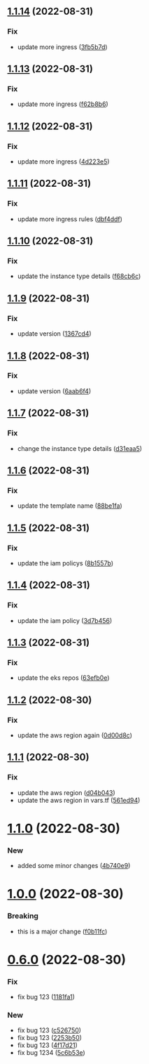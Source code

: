 ## [1.1.14](https://github.com/neeltom92/infrastructure-modules/compare/v1.1.13...v1.1.14) (2022-08-31)


### Fix

* update more ingress ([3fb5b7d](https://github.com/neeltom92/infrastructure-modules/commit/3fb5b7d0db4dd247fc629d90dbd226ff46c19257))

## [1.1.13](https://github.com/neeltom92/infrastructure-modules/compare/v1.1.12...v1.1.13) (2022-08-31)


### Fix

* update more ingress ([f62b8b6](https://github.com/neeltom92/infrastructure-modules/commit/f62b8b645d900ecad935b8ce78743d0489f1b6cc))

## [1.1.12](https://github.com/neeltom92/infrastructure-modules/compare/v1.1.11...v1.1.12) (2022-08-31)


### Fix

* update more ingress ([4d223e5](https://github.com/neeltom92/infrastructure-modules/commit/4d223e571957dc8b8ae16b21747f4f7617f3e638))

## [1.1.11](https://github.com/neeltom92/infrastructure-modules/compare/v1.1.10...v1.1.11) (2022-08-31)


### Fix

* update more ingress rules ([dbf4ddf](https://github.com/neeltom92/infrastructure-modules/commit/dbf4ddf18480311a6437b9a96b1baa8e45280fce))

## [1.1.10](https://github.com/neeltom92/infrastructure-modules/compare/v1.1.9...v1.1.10) (2022-08-31)


### Fix

* update the instance type details ([f68cb6c](https://github.com/neeltom92/infrastructure-modules/commit/f68cb6c36fe6d1c71f047b8132fcd8160f716b1b))

## [1.1.9](https://github.com/neeltom92/infrastructure-modules/compare/v1.1.8...v1.1.9) (2022-08-31)


### Fix

* update version ([1367cd4](https://github.com/neeltom92/infrastructure-modules/commit/1367cd4eaab1841c25dc7ee48b84dd48a3e9b10b))

## [1.1.8](https://github.com/neeltom92/infrastructure-modules/compare/v1.1.7...v1.1.8) (2022-08-31)


### Fix

* update version ([6aab6f4](https://github.com/neeltom92/infrastructure-modules/commit/6aab6f4975375b3db0127268f6df7b688827eaa5))

## [1.1.7](https://github.com/neeltom92/infrastructure-modules/compare/v1.1.6...v1.1.7) (2022-08-31)


### Fix

* change the instance type details ([d31eaa5](https://github.com/neeltom92/infrastructure-modules/commit/d31eaa5f5e44b115650d796616e1670995728276))

## [1.1.6](https://github.com/neeltom92/infrastructure-modules/compare/v1.1.5...v1.1.6) (2022-08-31)


### Fix

* update the template name ([88be1fa](https://github.com/neeltom92/infrastructure-modules/commit/88be1fab45496b0840ca2eb86ceb87b4e34c85e1))

## [1.1.5](https://github.com/neeltom92/infrastructure-modules/compare/v1.1.4...v1.1.5) (2022-08-31)


### Fix

* update the iam policys ([8b1557b](https://github.com/neeltom92/infrastructure-modules/commit/8b1557ba877cc9784829ba55d5bfb0121d1b3839))

## [1.1.4](https://github.com/neeltom92/infrastructure-modules/compare/v1.1.3...v1.1.4) (2022-08-31)


### Fix

* update the iam policy ([3d7b456](https://github.com/neeltom92/infrastructure-modules/commit/3d7b456f4977e42d0d4fce3ec52bf677ea8ac780))

## [1.1.3](https://github.com/neeltom92/infrastructure-modules/compare/v1.1.2...v1.1.3) (2022-08-31)


### Fix

* update the eks repos ([63efb0e](https://github.com/neeltom92/infrastructure-modules/commit/63efb0ea1d315d2f39270f75be2e738f80cb1d50))

## [1.1.2](https://github.com/neeltom92/infrastructure-modules/compare/v1.1.1...v1.1.2) (2022-08-30)


### Fix

* update the aws region again ([0d00d8c](https://github.com/neeltom92/infrastructure-modules/commit/0d00d8c34a1b5f31caa5b2fe953499507e0cd000))

## [1.1.1](https://github.com/neeltom92/infrastructure-modules/compare/v1.1.0...v1.1.1) (2022-08-30)


### Fix

* update the aws region  ([d04b043](https://github.com/neeltom92/infrastructure-modules/commit/d04b043429b252860ee745cf1dfa2c435a494e9e))
* update the aws region in vars.tf ([561ed94](https://github.com/neeltom92/infrastructure-modules/commit/561ed944ff71c736315b0102fe8098e3d7a699eb))

# [1.1.0](https://github.com/neeltom92/infrastructure-modules/compare/v1.0.0...v1.1.0) (2022-08-30)


### New

* added some minor changes ([4b740e9](https://github.com/neeltom92/infrastructure-modules/commit/4b740e9bf05fdd4b251c93764ea2459280832462))

# [1.0.0](https://github.com/neeltom92/infrastructure-modules/compare/v0.6.0...v1.0.0) (2022-08-30)


### Breaking

* this is a major change ([f0b11fc](https://github.com/neeltom92/infrastructure-modules/commit/f0b11fcfd8f41a4555a1511fb7e6a87e8c21f99c))

# [0.6.0](https://github.com/neeltom92/infrastructure-modules/compare/v0.5.0...v0.6.0) (2022-08-30)


### Fix

* fix bug 123 ([1181fa1](https://github.com/neeltom92/infrastructure-modules/commit/1181fa1747cc566492843a158928a2357cc0a524))

### New

* fix bug 123 ([c526750](https://github.com/neeltom92/infrastructure-modules/commit/c5267507686cc4ab2bd73fad35e870ab6687c95a))
* fix bug 123 ([2253b50](https://github.com/neeltom92/infrastructure-modules/commit/2253b509c760b64dce9bbee146a0a617f33b36f7))
* fix bug 123 ([4f17d21](https://github.com/neeltom92/infrastructure-modules/commit/4f17d2132876105d27308d3a0965e9a28651bafe))
* fix bug 1234 ([5c6b53e](https://github.com/neeltom92/infrastructure-modules/commit/5c6b53eb14e31ea1ff0a3b8443a087b112c7147d))
